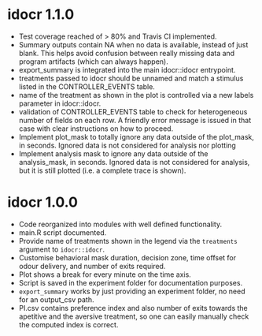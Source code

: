 # idocr 1.1.0

* Test coverage reached of > 80% and Travis CI implemented.
* Summary outputs contain NA when no data is available, instead of just blank.
This helps avoid confusion between really missing data and program artifacts (which can always happen).
* export_summary is integrated into the main idocr::idocr entrypoint.
* treatments passed to idocr should be unnamed and match a stimulus listed in the CONTROLLER_EVENTS table.
* name of the treatment as shown in the plot is controlled via a new labels parameter in idocr::idocr.
* validation of CONTROLLER_EVENTS table to check for heterogeneous number of fields on each row.
A friendly error message is issued in that case with clear instructions on how to proceed.
* Implement plot_mask to totally ignore any data outside of the plot_mask, in seconds.
Ignored data is not considered for analysis nor plotting
* Implement analysis mask to ignore any data outside of the analysis_mask, in seconds.
Ignored data is not considered for analysis, but it is still plotted (i.e. a complete trace is shown).

# idocr 1.0.0

* Code reorganized into modules with well defined functionality.
* main.R script documented.
* Provide name of treatments shown in the legend via the `treatments` argument to `idocr::idocr`.
* Customise behavioral mask duration, decision zone, time offset for odour delivery, and number of exits required.
* Plot shows a break for every minute on the time axis.
* Script is saved in the experiment folder for documentation purposes.
* `export_summary` works by just providing an experiment folder, no need for an output_csv path.
* PI.csv contains preference index and also number of exits towards the apetitive and the aversive treatment,
  so one can easily manually check the computed index is correct.


